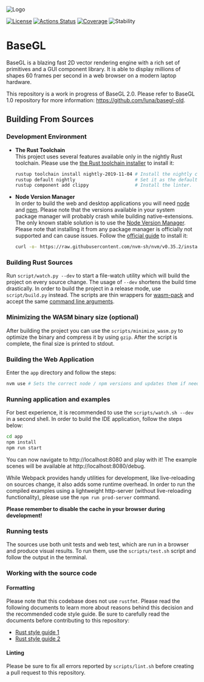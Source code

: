 ![Logo](https://user-images.githubusercontent.com/1623053/75657359-50c92300-5c66-11ea-9cb8-61da8ee34df1.png)

[![License](https://img.shields.io/static/v1?label=License&message=MIT&color=2ec352&labelColor=2c3239)](https://github.com/luna/basegl/blob/master/LICENSE) 
[![Actions Status](https://github.com/luna/basegl/workflows/Build%20%28MacOS%2C%20Linux%2C%20Windows%29/badge.svg)](https://github.com/luna/basegl/actions)
[![Coverage](https://img.shields.io/codecov/c/github/luna/basegl?label=Coverage&labelColor=2c3239)](https://codecov.io/gh/luna/basegl/branch/master) 
![Stability](https://img.shields.io/static/v1?label=Stability&message=Unstable&color=d52229&labelColor=2c3239)

# BaseGL

BaseGL is a blazing fast 2D vector rendering engine with a rich set of
primitives and a GUI component library. It is able to display millions of shapes
60 frames per second in a web browser on a modern laptop hardware. 

This repository is a work in progress of BaseGL 2.0. Please refer to BaseGL 1.0
repository for more information: https://github.com/luna/basegl-old.


## Building From Sources

### Development Environment

- **The Rust Toolchain**  
  This project uses several features available only in the nightly Rust toolchain.
Please use the [the Rust toolchain installer](https://rustup.rs) to install it:

  ```bash
  rustup toolchain install nightly-2019-11-04 # Install the nightly channel.
  rustup default nightly                      # Set it as the default one.
  rustup component add clippy                 # Install the linter.
  ```

- **Node Version Manager**  
  In order to build the web and desktop applications you will need [node](https://nodejs.org) and 
[npm](https://www.npmjs.com). Please note that the versions available in your system package manager
will probably crash while building native-extensions. The only known stable solution is to use the 
[Node Version Manager](https://github.com/nvm-sh/nvm). Please note that installing it from any 
package manager is officially not supported and can cause issues. Follow the 
[official guide](https://github.com/nvm-sh/nvm#installing-and-updating) to install it:

  ```bash
  curl -o- https://raw.githubusercontent.com/nvm-sh/nvm/v0.35.2/install.sh | bash
  ```

### Building Rust Sources
Run `script/watch.py --dev` to start a file-watch utility which will build the
project on every source change. The usage of `--dev` shortens the build time drastically.
In order to build the project in a release mode, use `script/build.py` instead. The scripts 
are thin wrappers for
[wasm-pack](https://github.com/rustwasm/wasm-pack) and accept the same [command
line arguments](https://rustwasm.github.io/wasm-pack/book/commands/build.html).


### Minimizing the WASM binary size (optional)
After building the project you can use the `scripts/minimize_wasm.py` to optimize 
the binary and compress it by using `gzip`. After the script is complete, the
final size is printed to stdout.

### Building the Web Application
Enter the `app` directory and follow the steps:
```bash
nvm use # Sets the correct node / npm versions and updates them if needed.
```


### Running application and examples
For best experience, it is recommended to use the 
`scripts/watch.sh --dev` in a second shell. In order to build the IDE application, 
follow the steps below:

```bash
cd app
npm install
npm run start 
```

You can now navigate to http://localhost:8080 and play with it! The example
scenes will be available at http://localhost:8080/debug.

While Webpack provides handy utilities for development, like live-reloading on
sources change, it also adds some runtime overhead. In order to run the compiled
examples using a lightweight http-server (without live-reloading functionality),
please use the `npm run prod-server` command.

**Please remember to disable the cache in your browser during development!**



### Running tests
The sources use both unit tests and web test, which are run in a browser and
produce visual results. To run them, use the `scripts/test.sh` script and follow
the output in the terminal.


### Working with the source code

#### Formatting
Please note that this codebase does not use `rustfmt`. Please read the following
documents to learn more about reasons behind this decision and the recommended
code style guide. Be sure to carefully read the documents before contributing to
this repository:
- [Rust style guide 1](https://github.com/luna/basegl/blob/master/docs/style-guide.md)
- [Rust style guide 2](https://github.com/luna/enso/blob/master/doc/rust-style-guide.md) 


#### Linting 
Please be sure to fix all errors reported by `scripts/lint.sh` before creating a
pull request to this repository.
